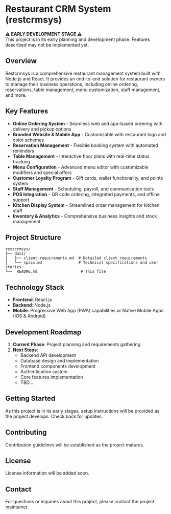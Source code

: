 # Restaurant CRM System (restcrmsys)

**⚠️ EARLY DEVELOPMENT STAGE ⚠️**  
This project is in its early planning and development phase. Features described may not be implemented yet.

## Overview

Restcrmsys is a comprehensive restaurant management system built with Node.js and React. It provides an end-to-end solution for restaurant owners to manage their business operations, including online ordering, reservations, table management, menu customization, staff management, and more.

## Key Features

- **Online Ordering System** - Seamless web and app-based ordering with delivery and pickup options
- **Branded Website & Mobile App** - Customizable with restaurant logo and color schemes
- **Reservation Management** - Flexible booking system with automated reminders
- **Table Management** - Interactive floor plans with real-time status tracking
- **Menu Configuration** - Advanced menu editor with customizable modifiers and special offers
- **Customer Loyalty Program** - Gift cards, wallet functionality, and points system
- **Staff Management** - Scheduling, payroll, and communication tools
- **POS Integration** - QR code ordering, integrated payments, and offline support
- **Kitchen Display System** - Streamlined order management for kitchen staff
- **Inventory & Analytics** - Comprehensive business insights and stock management

## Project Structure

```
restcrmsys/
├── docs/
│   ├── client-requirements.md  # Detailed client requirements
│   └── spacs.md                # Technical specifications and user stories
└──  README.md                   # This file
```

## Technology Stack

- **Frontend**: React.js
- **Backend**: Node.js
- **Mobile**: Progressive Web App (PWA) capabilities or Native Mobile Apps (IOS & Android)

## Development Roadmap

1. **Current Phase**: Project planning and requirements gathering
2. **Next Steps**:
   - Backend API development
   - Database design and implementation
   - Frontend components development
   - Authentication system
   - Core features implementation
   - TBD...

## Getting Started

As this project is in its early stages, setup instructions will be provided as the project develops. Check back for updates.

## Contributing

Contribution guidelines will be established as the project matures.

## License

License information will be added soon.

## Contact

For questions or inquiries about this project, please contact the project maintainer.